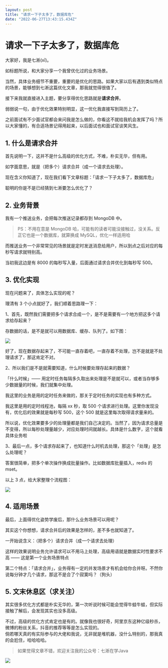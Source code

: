 ```yaml
---
layout: post
title: "请求一下子太多了，数据库危"
date: "2022-06-27T13:43:15.434Z"
---
```

请求一下子太多了，数据库危
=============

大家好，我是七淅(xī)。

如标题所说，和大家分享一个我曾优化过的业务场景。

当然，具体业务细节不重要，重要的是优化的思路。如果大家以后有遇到类似特点的场景，能够想到七淅这篇优化文章，那我就觉得很值了。

接下来我就直接进入主题，要分享得优化思路就是**请求合并**。

弱弱说一句，由于优化效果特别明显，这一优化我直接写到简历上了。

之前面试有不少面试官都会来问我是怎么做的，你看这不就给我机会发挥了吗？所以大家懂的，有合适场景记得用起来，以后面试也和面试官谈笑风生。

1\. 什么是请求合并
-----------

首先说明一下，这并不是什么高级的优化方式，不难，朴实无华，但有用。

如字面意思，就是（把多个）请求合并（成一个请求去处理）。

现在含义你知道了，现在我们看下文章标题：「请求一下子太多了，数据库危」

聪明的你是不是已经猜到七淅要怎么优化了？

2\. 业务背景
--------

我有一个推送业务，会把每次推送记录都存到 MongoDB 中。

> PS：不用在意是 MongoDB 哈，可能有的读者可能没接触过，没关系。反正它也是一个数据库，就算换成 MySQL，优化一样适用哈

而推送业务一个非常常见的场景就是定时发送消息给用户，所以到点之后对应的每秒写请求就特别高。

当初我这边是有 8000 的每秒写入量，后面通过请求合并优化到每秒写 500。

3\. 优化实现
--------

现在问题来了，具体怎么实现的呢？

理清有 3 个小点就好了，我们顺着思路理一下：

1、首先，既然我们需要把多个请求合成一个，是不是需要有一个地方把这多个请求给存起来？

存数据的话，是不是就可以用数据库、缓存、队列了。如下图：

![](https://img2022.cnblogs.com/blog/1533381/202206/1533381-20220627133008948-562853142.jpg)

好了，现在数据存起来了，不可能一直存着吧，一直存着不处理，岂不是就是不处理请求了，那这肯定不对。

2、所以我们是不是就需要知道，什么时候要处理存起来的数据？

「什么时候」—— 用定时任务每隔多久取出来处理是不是就可以，或者当存够多少数据量的时候，我们就集中处理。

我这里的业务是用的定时任务来做的，那关于定时任务的实现也有多种方式。

我这里是用的定时线程池，每隔 xx 秒，取 500 个请求进行处理。这里你发现没有，优化后的效果就是每秒写 500，这个 500 就是这里每次取得请求量来的。

所以说，优化效果要多少的处理量都是我们自己决定的。当然了，因为请求总量是不变得，所以每秒处理量越少，对应处理时间就越长。具体是什么数字，这个就看具体业务啦

3、最后一点，多个请求存起来了，也知道什么时机去处理，那这个「处理」是怎么处理呢？

答案很简单，把多个单次操作换成批量操作。比如数据库批量插入，redis 的 mset。

以上 3 点，给大家整理个流程图：

![](https://img2022.cnblogs.com/blog/1533381/202206/1533381-20220627132943475-1194330861.png)

4\. 适用场景
--------

最后，上面得优化姿势学废后，那什么业务场景可以用呢？

其实这个你想想，请求合并后的效果是怎样的，差不多也就知道了。

一开始说含义：（把多个）请求合并（成一个请求去处理）

这样的效果说明业务允许请求可以不用马上处理，高级用语就是数据实时性要求不高 —— 这是第一个业务场景特点

第二个特点：「请求合并」，业务得有一定的并发场景才有机会给你合并呀。不然你说每分钟才几个请求，那这不是合了个寂寞吗？（狗头）

5\. 文末休息区（求关注）
--------------

其实很多优化方式都是朴实无华的，第一次听说时候可能会觉得牛蛙牛蛙，但实际接触了解后，会发现其实也没多高级。

不过，高级的优化方式肯定也是有的。就像我也很好奇，阿里京东这种亿级秒杀，微博的粉丝关系，抖音的推荐等等是怎么实现的。  
倘若哪天真的有实际参与的大佬和我说，无非就是堆机器，没什么特别的，那我真的会尬住，哈哈哈哈。

> 如果觉得文章不错，欢迎关注我的公众号：七淅在学Java

![](https://img2022.cnblogs.com/blog/1533381/202206/1533381-20220627132857047-525509893.png)